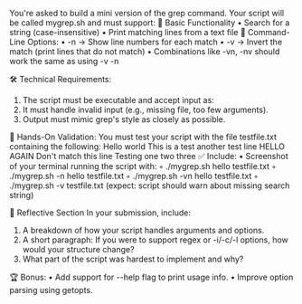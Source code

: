 You're asked to build a mini version of the grep command. Your script will be called mygrep.sh and must support:
🔹 Basic Functionality
• Search for a string (case-insensitive)
• Print matching lines from a text file
🔹 Command-Line Options:
• -n → Show line numbers for each match
• -v → Invert the match (print lines that do not match)
• Combinations like -vn, -nv should work the same as using -v -n
  
🛠️ Technical Requirements:
1.  The script must be executable and accept input as:
2.  It must handle invalid input (e.g., missing file, too few arguments).
3.  Output must mimic grep's style as closely as possible.
  
🧪 Hands-On Validation: You must test your script with the file testfile.txt containing the following:
Hello world
This is a test
another test line
HELLO AGAIN
Don't match this line
Testing one two three
✅ Include:
• Screenshot of your terminal running the script with: 
    ◦ ./mygrep.sh hello testfile.txt
    ◦ ./mygrep.sh -n hello testfile.txt
    ◦ ./mygrep.sh -vn hello testfile.txt
    ◦ ./mygrep.sh -v testfile.txt (expect: script should warn about missing search string)
  
🧠 Reflective Section
In your submission, include:
1.  A breakdown of how your script handles arguments and options.
2.  A short paragraph: If you were to support regex or -i/-c/-l options, how would your structure change?
3.  What part of the script was hardest to implement and why?
  
🏆 Bonus:
• Add support for --help flag to print usage info.
• Improve option parsing using getopts.
